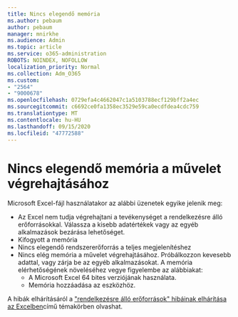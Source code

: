 ```yaml
---
title: Nincs elegendő memória
ms.author: pebaum
author: pebaum
manager: mnirkhe
ms.audience: Admin
ms.topic: article
ms.service: o365-administration
ROBOTS: NOINDEX, NOFOLLOW
localization_priority: Normal
ms.collection: Adm_O365
ms.custom:
- "2564"
- "9000678"
ms.openlocfilehash: 0729efa4c4662047c1a5103788ecf129bff2a4ec
ms.sourcegitcommit: c6692ce0fa1358ec3529e59ca0ecdfdea4cdc759
ms.translationtype: MT
ms.contentlocale: hu-HU
ms.lasthandoff: 09/15/2020
ms.locfileid: "47772588"
---
```

# <a name="there-isnt-enough-memory-to-complete-this-action"></a>Nincs elegendő memória a művelet végrehajtásához

Microsoft Excel-fájl használatakor az alábbi üzenetek egyike jelenik meg:

- Az Excel nem tudja végrehajtani a tevékenységet a rendelkezésre álló erőforrásokkal. Válassza a kisebb adatértékek vagy az egyéb alkalmazások bezárása lehetőséget.
- Kifogyott a memória
- Nincs elegendő rendszererőforrás a teljes megjelenítéshez
- Nincs elég memória a művelet végrehajtásához. Próbálkozzon kevesebb adattal, vagy zárja be az egyéb alkalmazásokat. A memória elérhetőségének növeléséhez vegye figyelembe az alábbiakat: 
    - A Microsoft Excel 64 bites verziójának használata.
    - Memória hozzáadása az eszközhöz.

A hibák elhárításáról a ["rendelkezésre álló erőforrások" hibáinak elhárítása az Excelben](https://docs.microsoft.com/office/troubleshoot/excel/available-resources-errors)című témakörben olvashat.